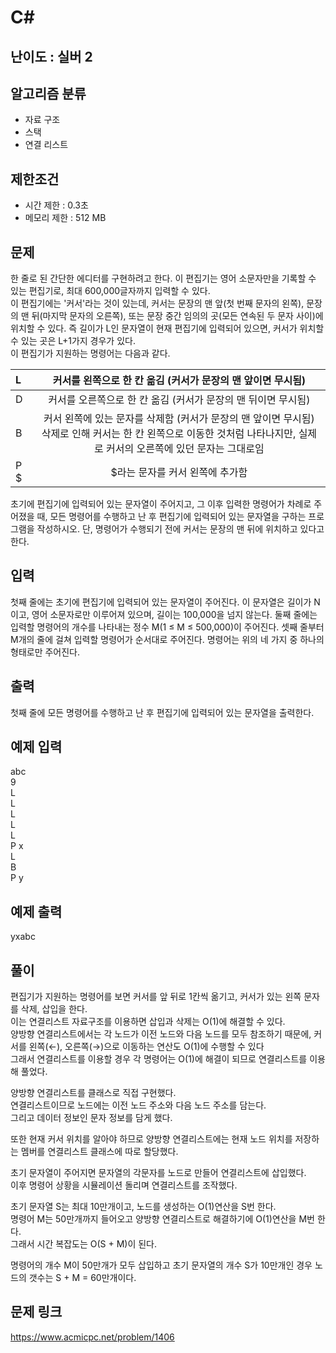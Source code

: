 # C#

## 난이도 : 실버 2

## 알고리즘 분류
  - 자료 구조
  - 스택
  - 연결 리스트

## 제한조건
  - 시간 제한 : 0.3초
  - 메모리 제한 : 512 MB

## 문제
한 줄로 된 간단한 에디터를 구현하려고 한다. 이 편집기는 영어 소문자만을 기록할 수 있는 편집기로, 최대 600,000글자까지 입력할 수 있다.<br/>
이 편집기에는 '커서'라는 것이 있는데, 커서는 문장의 맨 앞(첫 번째 문자의 왼쪽), 문장의 맨 뒤(마지막 문자의 오른쪽), 또는 문장 중간 임의의 곳(모든 연속된 두 문자 사이)에 위치할 수 있다. 즉 길이가 L인 문자열이 현재 편집기에 입력되어 있으면, 커서가 위치할 수 있는 곳은 L+1가지 경우가 있다.<br/>
이 편집기가 지원하는 명령어는 다음과 같다.<br/>

|L|커서를 왼쪽으로 한 칸 옮김 (커서가 문장의 맨 앞이면 무시됨)|
|:---|:---:|
|D|커서를 오른쪽으로 한 칸 옮김 (커서가 문장의 맨 뒤이면 무시됨)|
|B|커서 왼쪽에 있는 문자를 삭제함 (커서가 문장의 맨 앞이면 무시됨)<br/>삭제로 인해 커서는 한 칸 왼쪽으로 이동한 것처럼 나타나지만, 실제로 커서의 오른쪽에 있던 문자는 그대로임|
|P \$|\$라는 문자를 커서 왼쪽에 추가함|


초기에 편집기에 입력되어 있는 문자열이 주어지고, 그 이후 입력한 명령어가 차례로 주어졌을 때, 모든 명령어를 수행하고 난 후 편집기에 입력되어 있는 문자열을 구하는 프로그램을 작성하시오. 단, 명령어가 수행되기 전에 커서는 문장의 맨 뒤에 위치하고 있다고 한다.<br/>


## 입력
첫째 줄에는 초기에 편집기에 입력되어 있는 문자열이 주어진다. 이 문자열은 길이가 N이고, 영어 소문자로만 이루어져 있으며, 길이는 100,000을 넘지 않는다. 둘째 줄에는 입력할 명령어의 개수를 나타내는 정수 M(1 ≤ M ≤ 500,000)이 주어진다. 셋째 줄부터 M개의 줄에 걸쳐 입력할 명령어가 순서대로 주어진다. 명령어는 위의 네 가지 중 하나의 형태로만 주어진다.<br/>


## 출력
첫째 줄에 모든 명령어를 수행하고 난 후 편집기에 입력되어 있는 문자열을 출력한다.<br/>


## 예제 입력
abc<br/>
9<br/>
L<br/>
L<br/>
L<br/>
L<br/>
L<br/>
P x<br/>
L<br/>
B<br/>
P y<br/>


## 예제 출력
yxabc<br/>


## 풀이
편집기가 지원하는 명령어를 보면 커서를 앞 뒤로 1칸씩 옮기고, 커서가 있는 왼쪽 문자를 삭제, 삽입을 한다.<br/>
이는 연결리스트 자료구조를 이용하면 삽입과 삭제는 O(1)에 해결할 수 있다.<br/>
양방향 연결리스트에서는 각 노드가 이전 노드와 다음 노드를 모두 참조하기 때문에, 커서를 왼쪽(←), 오른쪽(→)으로 이동하는 연산도 O(1)에 수행할 수 있다<br/>
그래서 연결리스트를 이용할 경우 각 명령어는 O(1)에 해결이 되므로 연결리스트를 이용해 풀었다.<br/>


양방향 연결리스트를 클래스로 직접 구현했다.<br/>
연결리스트이므로 노드에는 이전 노드 주소와 다음 노드 주소를 담는다.<br/>
그리고 데이터 정보인 문자 정보를 담게 했다.<br/>


또한 현재 커서 위치를 알아야 하므로 양방향 연결리스트에는 현재 노드 위치를 저장하는 멤버를 연결리스트 클래스에 따로 할당했다.<br/>


초기 문자열이 주어지면 문자열의 각문자를 노드로 만들어 연결리스트에 삽입했다.<br/>
이후 명령어 상황을 시뮬레이션 돌리며 연결리스트를 조작했다.<br/>


초기 문자열 S는 최대 10만개이고, 노드를 생성하는 O(1)연산을 S번 한다.<br/>
명령어 M는 50만개까지 들어오고 양방향 연결리스트로 해결하기에 O(1)연산을 M번 한다.<br/>
그래서 시간 복잡도는 O(S + M)이 된다.<br/>


명령어의 개수 M이 50만개가 모두 삽입하고 초기 문자열의 개수 S가 10만개인 경우 노드의 갯수는 S + M = 60만개이다.<br/>


## 문제 링크
https://www.acmicpc.net/problem/1406
